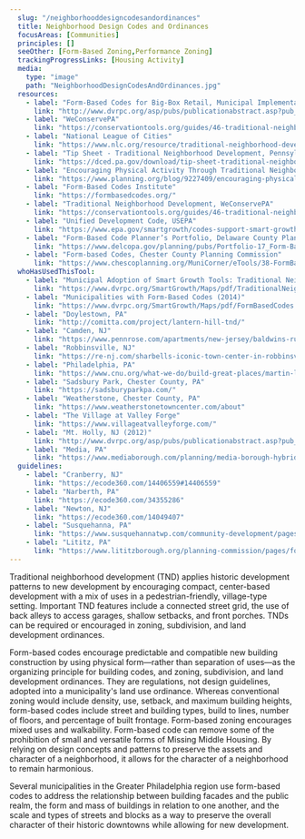 ```yaml
---
  slug: "/neighborhooddesigncodesandordinances"
  title: Neighborhood Design Codes and Ordinances
  focusAreas: [Communities]
  principles: []
  seeOther: [Form-Based Zoning,Performance Zoning]
  trackingProgressLinks: [Housing Activity]
  media: 
    type: "image"
    path: "NeighborhoodDesignCodesAndOrdinances.jpg"
  resources: 
    - label: "Form-Based Codes for Big-Box Retail, Municipal Implementation Tool #013, DVRPC"
      link: "http://www.dvrpc.org/asp/pubs/publicationabstract.asp?pub_id=MIT013"
    - label: "WeConservePA"
      link: "https://conservationtools.org/guides/46-traditional-neighborhood-development"
    - label: "National League of Cities"
      link: "https://www.nlc.org/resource/traditional-neighborhood-development/"
    - label: "Tip Sheet - Traditional Neighborhood Development, Pennsylvania Department of Community and Economic Development (2019)"
      link: "https://dced.pa.gov/download/tip-sheet-traditional-neighborhood-development/"
    - label: "Encouraging Physical Activity Through Traditional Neighborhood Development, APA"
      link: "https://www.planning.org/blog/9227409/encouraging-physical-activity-through-traditional-neighborhood-development/"
    - label: "Form-Based Codes Institute"
      link: "https://formbasedcodes.org/"
    - label: "Traditional Neighborhood Development, WeConservePA"
      link: "https://conservationtools.org/guides/46-traditional-neighborhood-development"
    - label: "Unified Development Code, USEPA"
      link: "https://www.epa.gov/smartgrowth/codes-support-smart-growth-development#unified"
    - label: "Form-Based Code Planner’s Portfolio, Delaware County Planning Department"
      link: "https://www.delcopa.gov/planning/pubs/Portfolio-17_Form-BasedCodes.pdf"
    - label: "Form-based Codes, Chester County Planning Commission"
      link: "https://www.chescoplanning.org/MuniCorner/eTools/38-FormBasedCodes.cfm"
  whoHasUsedThisTool: 
    - label: "Municipal Adoption of Smart Growth Tools: Traditional Neighborhood Design (TND) Ordinance (2014)"
      link: "https://www.dvrpc.org/SmartGrowth/Maps/pdf/TraditionalNeighborDesignTND.pdf"
    - label: "Municipalities with Form-Based Codes (2014)"
      link: "https://www.dvrpc.org/SmartGrowth/Maps/pdf/FormBasedCodes.pdf"
    - label: "Doylestown, PA"
      link: "http://comitta.com/project/lantern-hill-tnd/"
    - label: "Camden, NJ"
      link: "https://www.pennrose.com/apartments/new-jersey/baldwins-run/"
    - label: "Robbinsville, NJ"
      link: "https://re-nj.com/sharbells-iconic-town-center-in-robbinsville-25-years-in-the-making-is-a-model-for-mixed-use/"
    - label: "Philadelphia, PA"
      link: "https://www.cnu.org/what-we-do/build-great-places/martin-luther-king-plaza"
    - label: "Sadsbury Park, Chester County, PA"
      link: "https://sadsburyparkpa.com/"
    - label: "Weatherstone, Chester County, PA"
      link: "https://www.weatherstonetowncenter.com/about"
    - label: "The Village at Valley Forge"
      link: "https://www.villageatvalleyforge.com/"
    - label: "Mt. Holly, NJ (2012)"
      link: "http://www.dvrpc.org/asp/pubs/publicationabstract.asp?pub_id=12071"
    - label: "Media, PA"
      link: "https://www.mediaborough.com/planning/media-borough-hybrid-form-based-code-project"
  guidelines: 
    - label: "Cranberry, NJ"
      link: "https://ecode360.com/14406559#14406559"
    - label: "Narberth, PA"
      link: "https://ecode360.com/34355286"
    - label: "Newton, NJ"
      link: "https://ecode360.com/14049407"
    - label: "Susquehanna, PA"
      link: "https://www.susquehannatwp.com/community-development/pages/traditional-neighborhood-development"
    - label: "Lititz, PA"
      link: "https://www.lititzborough.org/planning-commission/pages/form-based-codes"
---
```


Traditional neighborhood development (TND) applies historic development patterns to new development by encouraging compact, center-based development with a mix of uses in a pedestrian-friendly, village-type setting. Important TND features include a connected street grid, the use of back alleys to access garages, shallow setbacks, and front porches. TNDs can be required or encouraged in zoning, subdivision, and land development ordinances.

Form-based codes encourage predictable and compatible new building construction by using physical form—rather than separation of uses—as the organizing principle for building codes, and zoning, subdivision, and land development ordinances. They are regulations, not design guidelines, adopted into a municipality's land use ordinance. Whereas conventional zoning would include density, use, setback, and maximum building heights, form-based codes include street and building types, build to lines, number of floors, and percentage of built frontage. Form-based zoning encourages mixed uses and walkability. Form-based code can remove some of the prohibition of small and versatile forms of Missing Middle Housing. By relying on design concepts and patterns to preserve the assets and character of a neighborhood, it allows for the character of a neighborhood to remain harmonious.

Several municipalities in the Greater Philadelphia region use form-based codes to address the relationship between building facades and the public realm, the form and mass of buildings in relation to one another, and the scale and types of streets and blocks as a way to preserve the overall character of their historic downtowns while allowing for new development.
